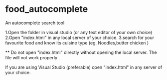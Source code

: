 # food_autocomplete
An autocomplete search tool

1.Open the folder in visual studio (or any text editor of your own choice)
2.Open "index.html" in any local server of your choice.
3.search for your favourite food and know its cuisine type (eg. Noodles,butter chicken )

** Do not open "index.html" directly without opening the local server. The file will not work properly .

If you are using Visual Studio (preferable) open "index.html" in any server of your choice.
